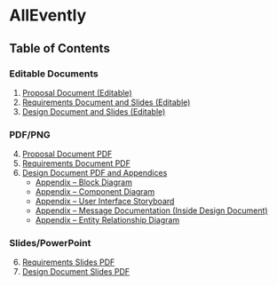 # AllEvently
## Table of Contents

### Editable Documents
1. [Proposal Document (Editable)](Documents/ProposalLink.md)
2. [Requirements Document and Slides (Editable)](Documents/RequirementsLink.md)
3. [Design Document and Slides (Editable)](Documents/DesignLink.md)

### PDF/PNG
4. [Proposal Document PDF](./Documents/Proposal%20Document%20(AllEvently).pdf)
5. [Requirements Document PDF](./Documents/Requirements%20Document%20(AllEvently).pdf)
6. [Design Document PDF and Appendices](./Documents/Design%20Document%20(AllEvently).pdf)
    - [Appendix – Block Diagram](Documents/Block%20Diagram.png)
    - [Appendix – Component Diagram](Documents/AllEventlyClassDiagram.pdf)
    - [Appendix – User Interface Storyboard](Documents/AllEventlyUIStoryboard.drawio.png)
    - [Appendix – Message Documentation (Inside Design Document)](./Documents/Design%20Document%20(AllEvently).pdf)
    - [Appendix – Entity Relationship Diagram](Documents/AllEventlyERD.pdf)

### Slides/PowerPoint
6. [Requirements Slides PDF](./Documents/Requirements%20Slides%20(AllEvently).pdf)
7. [Design Document Slides PDF](./Documents/AllEvently%20Design%20(Slides).pdf)
